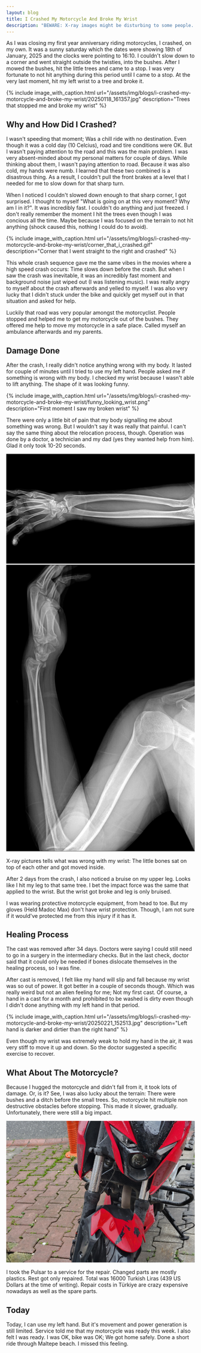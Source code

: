 ```yaml
---
layout: blog
title: I Crashed My Motorcycle And Broke My Wrist
description: "BEWARE: X-ray images might be disturbing to some people. Open it with that in mind."
---
```


As I was closing my first year anniversary riding motorcycles, I crashed, on my
own. It was a sunny saturday which the dates were showing 18th of January, 2025
and the clocks were pointing to 16:10. I couldn't slow down to a corner and went
straight outside the twisties, into the bushes. After I mowed the bushes, hit
the little trees and came to a stop. I was very fortunate to not hit anything
during this period until I came to a stop. At the very last moment, hit my left
wrist to a tree and broke it.

{%
  include image_with_caption.html
  url="/assets/img/blogs/i-crashed-my-motorcycle-and-broke-my-wrist/20250118_161357.jpg"
  description="Trees that stopped me and broke my wrist"
%}

## Why and How Did I Crashed?

I wasn't speeding that moment; Was a chill ride with no destination. Even though
it was a cold day (10 Celcius), road and tire conditions were OK. But I wasn't
paying attention to the road and this was the main problem. I was very
absent-minded about my personal matters for couple of days. While thinking about
them, I wasn't paying attention to road. Because it was also cold, my hands were
numb. I learned that these two combined is a disastrous thing. As a result, I
couldn't pull the front brakes at a level that I needed for me to slow down for
that sharp turn.

When I noticed I couldn't slowed down enough to that sharp corner, I got
surprised. I thought to myself "What is going on at this very moment? Why am I
in it?". It was incredibly fast. I couldn't do anything and just freezed. I
don't really remember the moment I hit the trees even though I was concious all
the time. Maybe because I was focused on the terrain to not hit anything (shock
caused this, nothing I could do to avoid).

{%
  include image_with_caption.html
  url="/assets/img/blogs/i-crashed-my-motorcycle-and-broke-my-wrist/corner_that_i_crashed.gif"
  description="Corner that I went straight to the right and crashed"
%}

This whole crash sequence gave me the same vibes in the movies where a high
speed crash occurs: Time slows down before the crash. But when I saw the crash
was inevitable, it was an incredibly fast moment and background noise just wiped
out (I was listening music). I was really angry to myself about the crash
afterwards and yelled to myself. I was also very lucky that I didn't stuck under
the bike and quickly get myself out in that situation and asked for help.

Luckily that road was very popular amongst the motorcyclist. People stopped and
helped me to get my motorcycle out of the bushes. They offered me help to move
my motorcycle in a safe place. Called myself an ambulance afterwards and my
parents.

## Damage Done

After the crash, I really didn't notice anything wrong with my body. It lasted
for couple of minutes until I tried to use my left hand. People asked me if
something is wrong with my body. I checked my wrist because I wasn't able to
lift anything. The shape of it was looking funny.

{%
  include image_with_caption.html
  url="/assets/img/blogs/i-crashed-my-motorcycle-and-broke-my-wrist/funny_looking_wrist.png"
  description="First moment I saw my broken wrist"
%}

There were only a little bit of pain that my body signalling me about something
was wrong. But I wouldn't say it was really that painful. I can't say the same
thing about the relocation process, though. Operation was done by a doctor, a
technician and my dad (yes they wanted help from him). Glad it only took 10-20
seconds.

![](/assets/img/blogs/i-crashed-my-motorcycle-and-broke-my-wrist/non_lateral.png)
![](/assets/img/blogs/i-crashed-my-motorcycle-and-broke-my-wrist/lateral.png)

X-ray pictures tells what was wrong with my wrist: The little bones sat on top
of each other and got moved inside.

After 2 days from the crash, I also noticed a bruise on my upper leg. Looks like
I hit my leg to that same tree. I bet the impact force was the same that applied
to the wrist. But the wrist got broke and leg is only bruised.

I was wearing protective motorcycle equipment, from head to toe. But my gloves
(Held Madoc Max) don't have wrist protection. Though, I am not sure if it
would've protected me from this injury if it has it.

## Healing Process

The cast was removed after 34 days. Doctors were saying I could still need to
go in a surgery in the intermediary checks. But in the last check, doctor said
that it could only be needed if bones dislocate themselves in the healing
process, so I was fine.

After cast is removed, I felt like my hand will slip and fall because my wrist
was so out of power. It got better in a couple of seconds though. Which
was really weird but not an alien feeling for me; Not my first cast. Of course,
a hand in a cast for a month and prohibited to be washed is dirty even though I
didn't done anything with my left hand in that period.

{%
  include image_with_caption.html
  url="/assets/img/blogs/i-crashed-my-motorcycle-and-broke-my-wrist/20250221_152513.jpg"
  description="Left hand is darker and dirtier than the right hand"
%}

Even though my wrist was extremely weak to hold my hand in the air, it was very
stiff to move it up and down. So the doctor suggested a specific exercise to
recover.

## What About The Motorcycle?

Because I hugged the motorcycle and didn't fall from it, it took lots of damage.
Or, is it? See, I was also lucky about the terrain: There were bushes and a
ditch before the small trees. So, motorcycle hit multiple non destructive
obstacles before stopping. This made it slower, gradually. Unfortunately, there
were still a big impact.

![](/assets/img/blogs/i-crashed-my-motorcycle-and-broke-my-wrist/20250125_122428.jpg)

I took the Pulsar to a service for the repair. Changed parts are mostly
plastics. Rest got only repaired. Total was 16000 Turkish Liras (439 US Dollars
at the time of writing). Repair costs in Türkiye are crazy expensive nowadays as
well as the spare parts.

## Today

Today, I can use my left hand. But it's movement and power generation is still
limited. Service told me that my motorcycle was ready this week. I also felt I
was ready. I was OK, bike was OK; We got home safely. Done a short ride through
Maltepe beach. I missed this feeling.
